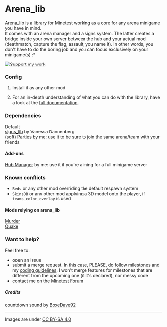 # Arena_lib

Arena_lib is a library for Minetest working as a core for any arena minigame you have in mind.  
It comes with an arena manager and a signs system. The latter creates a bridge inside your own server between the hub and your actual mod (deathmatch, capture the flag, assault, you name it). In other words, you don't have to do the boring job and you can focus exclusively on your minigame(s) :*

<a href="https://liberapay.com/Zughy/"><img src="https://i.imgur.com/4B2PxjP.png" alt="Support my work"/></a>  

### Config

1) Install it as any other mod

2) For an in-depth understanding of what you can do with the library, have a look at the [full documentation](https://gitlab.com/zughy-friends-minetest/arena_lib/-/blob/master/DOCS.md).  

### Dependencies
Default  
[signs_lib](https://gitlab.com/VanessaE/signs_lib) by Vanessa Dannenberg  
(soft) [Parties](https://gitlab.com/zughy-friends-minetest/parties) by me: use it to be sure to join the same arena/team with your friends

#### Add-ons
[Hub Manager](https://gitlab.com/zughy-friends-minetest/hub-manager) by me: use it if you're aiming for a full minigame server

### Known conflicts
* `Beds` or any other mod overriding the default respawn system
* `SkinsDB` or any other mod applying a 3D model onto the player, if `teams_color_overlay` is used

#### Mods relying on arena_lib
[Murder](https://gitlab.com/giov4/minetest-murder-mod)  
[Quake](https://gitlab.com/zughy-friends-minetest/minetest-quake)

### Want to help?
Feel free to:
* open an [issue](https://gitlab.com/zughy-friends-minetest/arena_lib/-/issues)
* submit a merge request. In this case, PLEASE, do follow milestones and my [coding guidelines](https://cryptpad.fr/pad/#/2/pad/view/-l75iHl3x54py20u2Y5OSAX4iruQBdeQXcO7PGTtGew/embed/). I won't merge features for milestones that are different from the upcoming one (if it's declared), nor messy code
* contact me on the [Minetest Forum](https://forum.minetest.net/memberlist.php?mode=viewprofile&u=26472)

##### Credits
countdown sound by [BoxeDave92](https://freesound.org/people/BoxerDave92/sounds/338868/)

---

Images are under [CC BY-SA 4.0](https://creativecommons.org/licenses/by-sa/4.0/)

